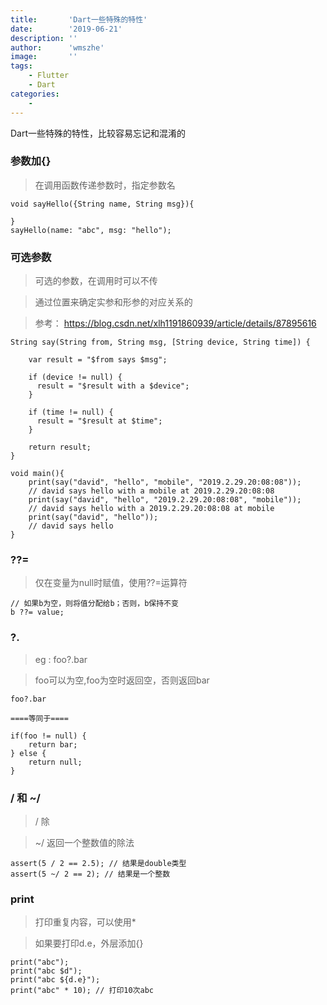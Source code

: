 ```yaml
---
title:       'Dart一些特殊的特性'
date:        '2019-06-21'
description: ''
author:      'wmszhe'
image:       ''
tags:
    - Flutter
    - Dart
categories:
    - 
---
```


Dart一些特殊的特性，比较容易忘记和混淆的

<!--more-->

### 参数加{}

> 在调用函数传递参数时，指定参数名

```
void sayHello({String name, String msg}){
    
}
sayHello(name: "abc", msg: "hello");
```

### 可选参数

> 可选的参数，在调用时可以不传

> 通过位置来确定实参和形参的对应关系的

> 参考： https://blog.csdn.net/xlh1191860939/article/details/87895616

```
String say(String from, String msg, [String device, String time]) {
 
    var result = "$from says $msg";
 
    if (device != null) {
      result = "$result with a $device";
    }
 
    if (time != null) {
      result = "$result at $time";
    }
 
    return result;
}
 
void main(){
    print(say("david", "hello", "mobile", "2019.2.29.20:08:08"));
    // david says hello with a mobile at 2019.2.29.20:08:08
    print(say("david", "hello", "2019.2.29.20:08:08", "mobile"));
    // david says hello with a 2019.2.29.20:08:08 at mobile
    print(say("david", "hello"));
    // david says hello
}
```

### ??=

> 仅在变量为null时赋值，使用??=运算符

```
// 如果b为空，则将值分配给b；否则，b保持不变
b ??= value;
```

### ?.

> eg : foo?.bar

> foo可以为空,foo为空时返回空，否则返回bar

```
foo?.bar

====等同于====

if(foo != null) {
    return bar;
} else {
    return null;
}
```

### / 和 ~/

> / 除

> ~/ 返回一个整数值的除法

```
assert(5 / 2 == 2.5); // 结果是double类型
assert(5 ~/ 2 == 2); // 结果是一个整数
```

### print

> 打印重复内容，可以使用*

> 如果要打印d.e，外层添加{}

```
print("abc");
print("abc $d");
print("abc ${d.e}");
print("abc" * 10); // 打印10次abc
```